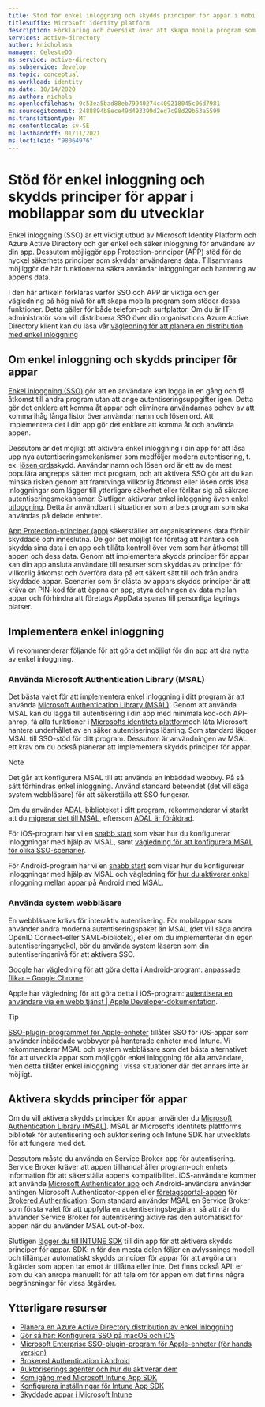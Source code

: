 ```yaml
---
title: Stöd för enkel inloggning och skydds principer för appar i mobilappar som du utvecklar | Azure
titleSuffix: Microsoft identity platform
description: Förklaring och översikt över att skapa mobila program som stöder enkel inloggning och appars skydds principer med hjälp av Microsoft Identity Platform och integrering med Azure Active Directory.
services: active-directory
author: knicholasa
manager: CelesteDG
ms.service: active-directory
ms.subservice: develop
ms.topic: conceptual
ms.workload: identity
ms.date: 10/14/2020
ms.author: nichola
ms.openlocfilehash: 9c53ea5bad88eb79940274c409218045c06d7981
ms.sourcegitcommit: 2488894b8ece49d493399d2ed7c98d29b53a5599
ms.translationtype: MT
ms.contentlocale: sv-SE
ms.lasthandoff: 01/11/2021
ms.locfileid: "98064976"
---
```

# <a name="support-single-sign-on-and-app-protection-policies-in-mobile-apps-you-develop"></a>Stöd för enkel inloggning och skydds principer för appar i mobilappar som du utvecklar

Enkel inloggning (SSO) är ett viktigt utbud av Microsoft Identity Platform och Azure Active Directory och ger enkel och säker inloggning för användare av din app. Dessutom möjliggör app Protection-principer (APP) stöd för de nyckel säkerhets principer som skyddar användarens data. Tillsammans möjliggör de här funktionerna säkra användar inloggningar och hantering av appens data.

I den här artikeln förklaras varför SSO och APP är viktiga och ger vägledning på hög nivå för att skapa mobila program som stöder dessa funktioner. Detta gäller för både telefon-och surfplattor. Om du är IT-administratör som vill distribuera SSO över din organisations Azure Active Directory klient kan du läsa vår [vägledning för att planera en distribution med enkel inloggning](../manage-apps/plan-sso-deployment.md)

## <a name="about-single-sign-on-and-app-protection-policies"></a>Om enkel inloggning och skydds principer för appar

[Enkel inloggning (SSO)](../manage-apps/plan-sso-deployment.md) gör att en användare kan logga in en gång och få åtkomst till andra program utan att ange autentiseringsuppgifter igen. Detta gör det enklare att komma åt appar och eliminera användarnas behov av att komma ihåg långa listor över användar namn och lösen ord. Att implementera det i din app gör det enklare att komma åt och använda appen.

Dessutom är det möjligt att aktivera enkel inloggning i din app för att låsa upp nya autentiseringsmekanismer som medföljer modern autentisering, t. ex. [lösen ords](../authentication/concept-authentication-passwordless.md)skydd. Användar namn och lösen ord är ett av de mest populära angrepps sätten mot program, och att aktivera SSO gör att du kan minska risken genom att framtvinga villkorlig åtkomst eller lösen ords lösa inloggningar som lägger till ytterligare säkerhet eller förlitar sig på säkrare autentiseringsmekanismer. Slutligen aktiverar enkel inloggning även [enkel utloggning](v2-protocols-oidc.md#single-sign-out). Detta är användbart i situationer som arbets program som ska användas på delade enheter.

[App Protection-principer (app)](/mem/intune/apps/app-protection-policy) säkerställer att organisationens data förblir skyddade och inneslutna. De gör det möjligt för företag att hantera och skydda sina data i en app och tillåta kontroll över vem som har åtkomst till appen och dess data. Genom att implementera skydds principer för appar kan din app ansluta användare till resurser som skyddas av principer för villkorlig åtkomst och överföra data på ett säkert sätt till och från andra skyddade appar. Scenarier som är olåsta av appars skydds principer är att kräva en PIN-kod för att öppna en app, styra delningen av data mellan appar och förhindra att företags AppData sparas till personliga lagrings platser.

## <a name="implementing-single-sign-on"></a>Implementera enkel inloggning

Vi rekommenderar följande för att göra det möjligt för din app att dra nytta av enkel inloggning.

### <a name="use-the-microsoft-authentication-library-msal"></a>Använda Microsoft Authentication Library (MSAL)

Det bästa valet för att implementera enkel inloggning i ditt program är att använda [Microsoft Authentication Library (MSAL)](msal-overview.md). Genom att använda MSAL kan du lägga till autentisering i din app med minimala kod-och API-anrop, få alla funktioner i [Microsofts identitets plattform](./index.yml)och låta Microsoft hantera underhållet av en säker autentiserings lösning. Som standard lägger MSAL till SSO-stöd för ditt program. Dessutom är användningen av MSAL ett krav om du också planerar att implementera skydds principer för appar.

> [!NOTE]
> Det går att konfigurera MSAL till att använda en inbäddad webbvy. På så sätt förhindras enkel inloggning. Använd standard beteendet (det vill säga system webbläsare) för att säkerställa att SSO fungerar.

Om du använder [ADAL-biblioteket](../azuread-dev/active-directory-authentication-libraries.md) i ditt program, rekommenderar vi starkt att du [migrerar det till MSAL](msal-migration.md), eftersom [ADAL är föråldrad](https://techcommunity.microsoft.com/t5/azure-active-directory-identity/update-your-applications-to-use-microsoft-authentication-library/ba-p/1257363).

För iOS-program har vi en [snabb start](quickstart-v2-ios.md) som visar hur du konfigurerar inloggningar med hjälp av MSAL, samt [vägledning för att konfigurera MSAL för olika SSO-scenarier](single-sign-on-macos-ios.md).

För Android-program har vi en [snabb start](quickstart-v2-android.md) som visar hur du konfigurerar inloggningar med hjälp av MSAL och vägledning för [hur du aktiverar enkel inloggning mellan appar på Android med MSAL](msal-android-single-sign-on.md).

### <a name="use-the-system-web-browser"></a>Använda system webbläsare

En webbläsare krävs för interaktiv autentisering. För mobilappar som använder andra moderna autentiseringspaket än MSAL (det vill säga andra OpenID Connect-eller SAML-bibliotek), eller om du implementerar din egen autentiseringsnyckel, bör du använda system läsaren som din autentiseringsnivå för att aktivera SSO.

Google har vägledning för att göra detta i Android-program: [anpassade flikar – Google Chrome](https://developer.chrome.com/multidevice/android/customtabs).

Apple har vägledning för att göra detta i iOS-program: [autentisera en användare via en webb tjänst | Apple Developer-dokumentation](https://developer.apple.com/documentation/authenticationservices/authenticating_a_user_through_a_web_service).

> [!TIP]
> [SSO-plugin-programmet för Apple-enheter](apple-sso-plugin.md) tillåter SSO för iOS-appar som använder inbäddade webbvyer på hanterade enheter med Intune. Vi rekommenderar MSAL och system webbläsare som det bästa alternativet för att utveckla appar som möjliggör enkel inloggning för alla användare, men detta tillåter enkel inloggning i vissa situationer där det annars inte är möjligt.

## <a name="enable-app-protection-policies"></a>Aktivera skydds principer för appar

Om du vill aktivera skydds principer för appar använder du [Microsoft Authentication Library (MSAL)](msal-overview.md). MSAL är Microsofts identitets plattforms bibliotek för autentisering och auktorisering och Intune SDK har utvecklats för att fungera med det.

Dessutom måste du använda en Service Broker-app för autentisering. Service Broker kräver att appen tillhandahåller program-och enhets information för att säkerställa appens kompatibilitet. iOS-användare kommer att använda [Microsoft Authenticator app](../user-help/user-help-auth-app-sign-in.md) och Android-användare använder antingen Microsoft Authenticator-appen eller [företagsportal-appen](https://play.google.com/store/apps/details?id=com.microsoft.windowsintune.companyportal) för [Brokered Authentication](./msal-android-single-sign-on.md). Som standard använder MSAL en Service Broker som första valet för att uppfylla en autentiseringsbegäran, så att när du använder Service Broker för autentisering aktive ras den automatiskt för appen när du använder MSAL out-of-box.

Slutligen [lägger du till INTUNE SDK](/mem/intune/developer/app-sdk-get-started) till din app för att aktivera skydds principer för appar. SDK: n för den mesta delen följer en avlyssnings modell och tillämpar automatiskt skydds principer för appar för att avgöra om åtgärder som appen tar emot är tillåtna eller inte. Det finns också API: er som du kan anropa manuellt för att tala om för appen om det finns några begränsningar för vissa åtgärder.

## <a name="additional-resources"></a>Ytterligare resurser

- [Planera en Azure Active Directory distribution av enkel inloggning](../manage-apps/plan-sso-deployment.md)
- [Gör så här: Konfigurera SSO på macOS och iOS](single-sign-on-macos-ios.md)
- [Microsoft Enterprise SSO-plugin-program för Apple-enheter (för hands version)](apple-sso-plugin.md)
- [Brokered Authentication i Android](./msal-android-single-sign-on.md)
- [Auktoriserings agenter och hur du aktiverar dem](./msal-android-single-sign-on.md)
- [Kom igång med Microsoft Intune App SDK](/mem/intune/developer/app-sdk-get-started)
- [Konfigurera inställningar för Intune App SDK](/mem/intune/developer/app-sdk-ios#configure-settings-for-the-intune-app-sdk)
- [Skyddade appar i Microsoft Intune](/mem/intune/apps/apps-supported-intune-apps)